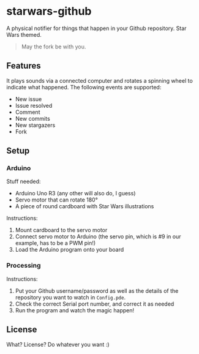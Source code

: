 starwars-github
===============

A physical notifier for things that happen in your Github repository. Star Wars themed.

> May the fork be with you.

## Features

It plays sounds via a connected computer and rotates a spinning wheel to indicate what happened. The following events are supported:

* New issue
* Issue resolved
* Comment
* New commits
* New stargazers
* Fork

## Setup

### Arduino

Stuff needed:

* Arduino Uno R3 (any other will also do, I guess)
* Servo motor that can rotate 180°
* A piece of round cardboard with Star Wars illustrations

Instructions:

1. Mount cardboard to the servo motor
2. Connect servo motor to Arduino (the servo pin, which is #9 in our example, has to be a PWM pin!)
3. Load the Arduino program onto your board

### Processing

Instructions:

1. Put your Github username/password as well as the details of the repository you want to watch in `Config.pde`.
2. Check the correct Serial port number, and correct it as needed
3. Run the program and watch the magic happen!

## License

What? License? Do whatever you want :)
